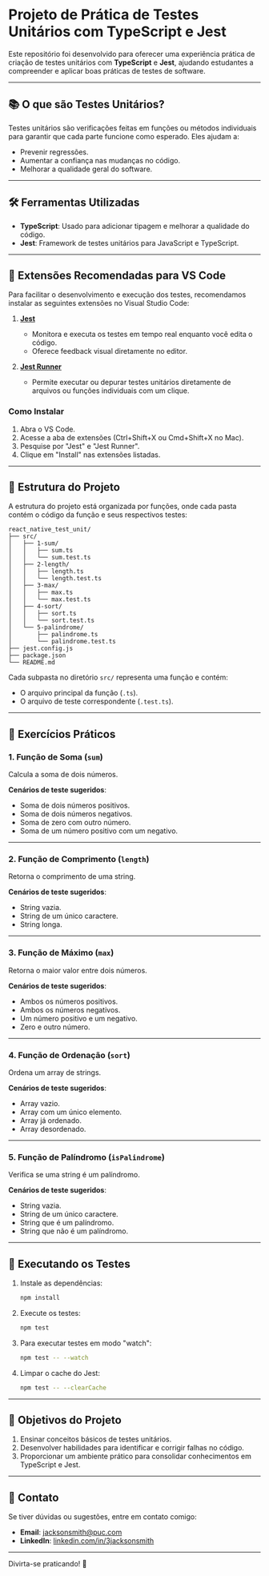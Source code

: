 
# **Projeto de Prática de Testes Unitários com TypeScript e Jest**

Este repositório foi desenvolvido para oferecer uma experiência prática de criação de testes unitários com **TypeScript** e **Jest**, ajudando estudantes a compreender e aplicar boas práticas de testes de software.

---

## 📚 **O que são Testes Unitários?**

Testes unitários são verificações feitas em funções ou métodos individuais para garantir que cada parte funcione como esperado. Eles ajudam a:

- Prevenir regressões.
- Aumentar a confiança nas mudanças no código.
- Melhorar a qualidade geral do software.

---

## 🛠 **Ferramentas Utilizadas**

- **TypeScript**: Usado para adicionar tipagem e melhorar a qualidade do código.
- **Jest**: Framework de testes unitários para JavaScript e TypeScript.

---

## 🔌 **Extensões Recomendadas para VS Code**

Para facilitar o desenvolvimento e execução dos testes, recomendamos instalar as seguintes extensões no Visual Studio Code:

1. **[Jest](https://marketplace.visualstudio.com/items?itemName=Orta.vscode-jest)**
   - Monitora e executa os testes em tempo real enquanto você edita o código.
   - Oferece feedback visual diretamente no editor.

2. **[Jest Runner](https://marketplace.visualstudio.com/items?itemName=firsttris.vscode-jest-runner)**
   - Permite executar ou depurar testes unitários diretamente de arquivos ou funções individuais com um clique.

### Como Instalar
1. Abra o VS Code.
2. Acesse a aba de extensões (Ctrl+Shift+X ou Cmd+Shift+X no Mac).
3. Pesquise por "Jest" e "Jest Runner".
4. Clique em "Install" nas extensões listadas.

---

## 📁 **Estrutura do Projeto**

A estrutura do projeto está organizada por funções, onde cada pasta contém o código da função e seus respectivos testes:

```
react_native_test_unit/
├── src/
│   ├── 1-sum/
│   │   ├── sum.ts
│   │   └── sum.test.ts
│   ├── 2-length/
│   │   ├── length.ts
│   │   └── length.test.ts
│   ├── 3-max/
│   │   ├── max.ts
│   │   └── max.test.ts
│   ├── 4-sort/
│   │   ├── sort.ts
│   │   └── sort.test.ts
│   └── 5-palindrome/
│       ├── palindrome.ts
│       └── palindrome.test.ts
├── jest.config.js
├── package.json
└── README.md
```

Cada subpasta no diretório `src/` representa uma função e contém:
- O arquivo principal da função (`.ts`).
- O arquivo de teste correspondente (`.test.ts`).

---

## 📝 **Exercícios Práticos**

### **1. Função de Soma (`sum`)**
Calcula a soma de dois números.

**Cenários de teste sugeridos**:
- Soma de dois números positivos.
- Soma de dois números negativos.
- Soma de zero com outro número.
- Soma de um número positivo com um negativo.

---

### **2. Função de Comprimento (`length`)**
Retorna o comprimento de uma string.

**Cenários de teste sugeridos**:
- String vazia.
- String de um único caractere.
- String longa.

---

### **3. Função de Máximo (`max`)**
Retorna o maior valor entre dois números.

**Cenários de teste sugeridos**:
- Ambos os números positivos.
- Ambos os números negativos.
- Um número positivo e um negativo.
- Zero e outro número.

---

### **4. Função de Ordenação (`sort`)**
Ordena um array de strings.

**Cenários de teste sugeridos**:
- Array vazio.
- Array com um único elemento.
- Array já ordenado.
- Array desordenado.

---

### **5. Função de Palíndromo (`isPalindrome`)**
Verifica se uma string é um palíndromo.

**Cenários de teste sugeridos**:
- String vazia.
- String de um único caractere.
- String que é um palíndromo.
- String que não é um palíndromo.

---

## 🚀 **Executando os Testes**

1. Instale as dependências:
   ```bash
   npm install
   ```

2. Execute os testes:
   ```bash
   npm test
   ```

3. Para executar testes em modo "watch":
   ```bash
   npm test -- --watch
   ```

4. Limpar o cache do Jest:
   ```bash
   npm test -- --clearCache
   ```

---

## 🎯 **Objetivos do Projeto**

1. Ensinar conceitos básicos de testes unitários.
2. Desenvolver habilidades para identificar e corrigir falhas no código.
3. Proporcionar um ambiente prático para consolidar conhecimentos em TypeScript e Jest.

---

## 📧 **Contato**

Se tiver dúvidas ou sugestões, entre em contato comigo:
- **Email**: [jacksonsmith@puc.com](mailto:jacksonsmith@puc.com)
- **LinkedIn**: [linkedin.com/in/3jacksonsmith](https://linkedin.com/in/3jacksonsmith)

---

Divirta-se praticando! 🚀
